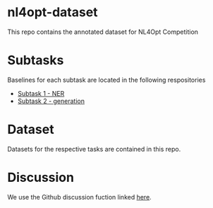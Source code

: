 # nl4opt-dataset
This repo contains the annotated dataset for NL4Opt Competition
# Subtasks
Baselines for each subtask are located in the following respositories
- [Subtask 1 - NER](https://github.com/nl4opt/nl4opt-subtask1-baseline)
- [Subtask 2 - generation](https://github.com/nl4opt/nl4opt-subtask2-baseline)

# Dataset
Datasets for the respective tasks are contained in this repo. 

# Discussion
We use the Github discussion fuction linked [here](https://github.com/nl4opt/nl4opt-competition/discussions).
